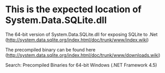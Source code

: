 # This is the expected location of System.Data.SQLite.dll

The 64-bit version of System.Data.SQLite.dll for exposing SQLite to .Net (http://system.data.sqlite.org/index.html/doc/trunk/www/index.wiki)

The precompiled binary can be found here (http://system.data.sqlite.org/index.html/doc/trunk/www/downloads.wiki)

Search: Precompiled Binaries for 64-bit Windows (.NET Framework 4.5) 
